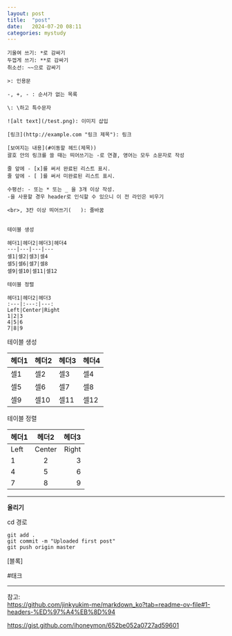 ```yaml
---
layout: post
title:  "post"
date:   2024-07-20 08:11
categories: mystudy
---
```


```
기울여 쓰기: *로 감싸기
두껍게 쓰기: **로 감싸기
취소선: ~~으로 감싸기

>: 인용문

-, +, - : 순서가 없는 목록

\: \하고 특수문자

![alt text](/test.png): 이미지 삽입

[링크](http://example.com "링크 제목"): 링크

[보여지는 내용](#이동할 헤드(제목))
괄호 안의 링크를 쓸 때는 띄어쓰기는 -로 연결, 영어는 모두 소문자로 작성

줄 앞에 - [x]를 써서 완료된 리스트 표시.
줄 앞에 - [ ]를 써서 미완료된 리스트 표시.

수평선: - 또는 * 또는 _ 을 3개 이상 작성.
-을 사용할 경우 header로 인식할 수 있으니 이 전 라인은 비우기

<br>, 3칸 이상 띄어쓰기(   ): 줄바꿈

```

```

테이블 생성

헤더1|헤더2|헤더3|헤더4
---|---|---|---
셀1|셀2|셀3|셀4
셀5|셀6|셀7|셀8
셀9|셀10|셀11|셀12

테이블 정렬

헤더1|헤더2|헤더3
:---|:---:|---:
Left|Center|Right
1|2|3
4|5|6
7|8|9
```

테이블 생성

헤더1|헤더2|헤더3|헤더4
---|---|---|---
셀1|셀2|셀3|셀4
셀5|셀6|셀7|셀8
셀9|셀10|셀11|셀12

테이블 정렬

헤더1|헤더2|헤더3
:---|:---:|---:
Left|Center|Right
1|2|3
4|5|6
7|8|9


---
**올리기**

cd 경로

```
git add .   
git commit -m "Uploaded first post"   
git push origin master   
```



[블록]

#태크



---
참고:    
https://github.com/jinkyukim-me/markdown_ko?tab=readme-ov-file#1-headers-%ED%97%A4%EB%8D%94   

https://gist.github.com/ihoneymon/652be052a0727ad59601
